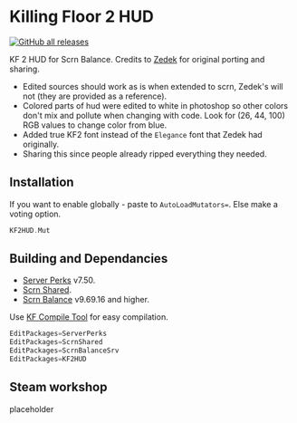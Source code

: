 # Killing Floor 2 HUD

[![GitHub all releases](https://img.shields.io/github/downloads/InsultingPros/KF2HUD/total)](https://github.com/InsultingPros/KF2HUD/releases)

KF 2 HUD for Scrn Balance. Credits to [Zedek](https://steamcommunity.com/profiles/76561198067265112) for original porting and sharing.

- Edited sources should work as is when extended to scrn, Zedek's will not (they are provided as a reference).
- Colored parts of hud were edited to white in photoshop so other colors don't mix and pollute when changing with code. Look for (26, 44, 100) RGB values to change color from blue.
- Added true KF2 font instead of the `Elegance` font that Zedek had originally.
- Sharing this since people already ripped everything they needed.

## Installation

If you want to enable globally - paste to `AutoLoadMutators=`. Else make a voting option.

```cpp
KF2HUD.Mut
```

## Building and Dependancies

- [Server Perks](https://forums.tripwireinteractive.com/index.php?threads/mut-per-server-stats.36898/) v7.50.
- [Scrn Shared](https://github.com/poosh/KF-ScrnShared).
- [Scrn Balance](https://github.com/poosh/KF-ScrnBalance) v9.69.16 and higher.

Use [KF Compile Tool](https://github.com/InsultingPros/KFCompileTool) for easy compilation.

```cpp
EditPackages=ServerPerks
EditPackages=ScrnShared
EditPackages=ScrnBalanceSrv
EditPackages=KF2HUD
```

## Steam workshop

placeholder
